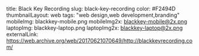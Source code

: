 title: Black Key Recording
slug: black-key-recording
color: #F2494D
thumbnailLayout: web
tags: "web design,web development,branding"
mobileImg: blackkey-mobile.png
mobileImg2x: blackkey-mobile@2x.png
laptopImg: blackkey-laptop.png
laptopImg2x: blackkey-laptop@2x.png
externalLink: https://web.archive.org/web/20170621070649/http://blackkeyrecording.com/
